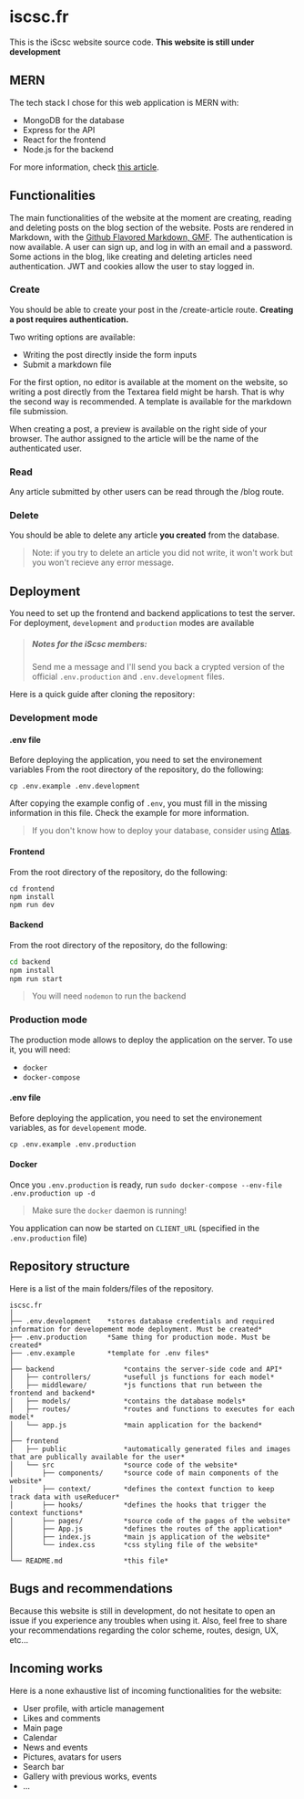 # iscsc.fr
This is the iScsc website source code.
**This website is still under development**

## MERN
The tech stack I chose for this web application is MERN with:
- MongoDB for the database 
- Express for the API
- React for the frontend 
- Node.js for the backend 

For more information, check [this article](https://www.mongodb.com/mern-stack).

## Functionalities
The main functionalities of the website at the moment are creating, reading and deleting posts on the blog section of the website.
Posts are rendered in Markdown, with the [Github Flavored Markdown, GMF](https://github.com/remarkjs/remark-gfm).
The authentication is now available. A user can sign up, and log in with an email and a password. Some actions in the blog, like creating and deleting articles need authentication.
JWT and cookies allow the user to stay logged in.

### Create
You should be able to create your post in the /create-article route. **Creating a post requires authentication.** 

Two writing options are available:
- Writing the post directly inside the form inputs
- Submit a markdown file
  
For the first option, no editor is available at the moment on the website, so writing a post directly from the Textarea field might be harsh. That is why the second way is recommended. A template is available for the markdown file submission.

When creating a post, a preview is available on the right side of your browser. The author assigned to the article will be the name of the authenticated user.

### Read
Any article submitted by other users can be read through the /blog route.

### Delete
You should be able to delete any article **you created** from the database.

>Note: if you try to delete an article you did not write, it won't work but you won't recieve any error message.

## Deployment
You need to set up the frontend and backend applications to test the server. 
For deployment, `development` and `production` modes are available

> ##### Notes for the iScsc members:
> Send me a message and I'll send you back a crypted version of the official `.env.production` and `.env.development` files.

Here is a quick guide after cloning the repository:

### Development mode
#### .env file
Before deploying the application, you need to set the environement variables
From the root directory of the repository, do the following:
```
cp .env.example .env.development
```
After copying the example config of `.env`, you must fill in the missing information in this file. Check the example for more information.

> If you don't know how to deploy your database, consider using [Atlas](https://www.mongodb.com/atlas/database).

#### Frontend
From the root directory of the repository, do the following:
```
cd frontend
npm install
npm run dev
```

#### Backend
From the root directory of the repository, do the following:
```bash
cd backend
npm install
npm run start
```

> You will need `nodemon` to run the backend

### Production mode
The production mode allows to deploy the application on the server. To use it, you will need:
- `docker`
- `docker-compose`

#### .env file
Before deploying the application, you need to set the environement variables, as for `developement` mode.
```
cp .env.example .env.production
```

#### Docker
Once you `.env.production` is ready, run
`sudo docker-compose --env-file .env.production up -d`

> Make sure the `docker` daemon is running!

You application can now be started on `CLIENT_URL` (specified in the `.env.production` file)

## Repository structure

Here is a list of the main folders/files of the repository.

```
iscsc.fr
│
├── .env.development    *stores database credentials and required information for developement mode deployment. Must be created*
├── .env.production     *Same thing for production mode. Must be created*
├── .env.example        *template for .env files*
│
├── backend                 *contains the server-side code and API* 
│   ├── controllers/        *usefull js functions for each model*
│   ├── middleware/         *js functions that run between the frontend and backend*
│   ├── models/             *contains the database models*
│   ├── routes/             *routes and functions to executes for each model*
│   └── app.js              *main application for the backend*
│
├── frontend  
│   ├── public              *automatically generated files and images that are publically available for the user*
│   └── src                 *source code of the website*
│       ├── components/     *source code of main components of the website*
│       ├── context/        *defines the context function to keep track data with useReducer*
│       ├── hooks/          *defines the hooks that trigger the context functions*
│       ├── pages/          *source code of the pages of the website*
│       ├── App.js          *defines the routes of the application*
│       ├── index.js        *main js application of the website*
│       └── index.css       *css styling file of the website*
│
└── README.md               *this file*
```

## Bugs and recommendations
Because this website is still in development, do not hesitate to open an issue if you experience any troubles when using it.
Also, feel free to share your recommendations regarding the color scheme, routes, design, UX, etc...

## Incoming works
Here is a none exhaustive list of incoming functionalities for the website:
- User profile, with article management
- Likes and comments
- Main page
- Calendar
- News and events
- Pictures, avatars for users
- Search bar
- Gallery with previous works, events
- ...
